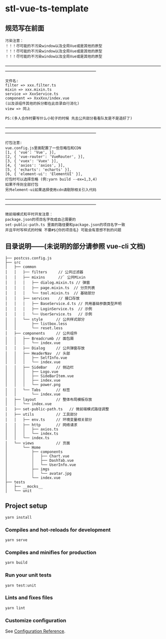 # stl-vue-ts-template

## 规范写在前面
```
污染注意：
！！！尽可能的不污染window以及全局Vue或是其他的原型
！！！尽可能的不污染window以及全局Vue或是其他的原型
！！！尽可能的不污染window以及全局Vue或是其他的原型
```
—————————————————————————————————————————————————————————
```
文件名:
filter => xxx.filter.ts
mixin => xxx.mixin.ts
service => XxxService.ts
component => XxxXxx/index.vue
(以及该组件其他的拆分都在此目录自行消化)
view => 同上

PS:(多人合作时要写什么小轮子的时候 先去公共部分看看队友是不是造好了)
```
—————————————————————————————————————————————————————————
```
打包注意:
vue.config.js里面配置了一些忽略包和CDN
[1, { 'vue': 'Vue', }],
[2, { 'vue-router': 'VueRouter', }],
[3, { 'vuex': 'Vuex' }],
[4, { 'axios': 'axios', }],
[5, { 'echarts': 'echarts' }],
[6, { 'element-ui': 'ElementUI' }],
打包时可以选择忽略 (例:yarn build --ex=1,3,4)
如果不传则全部打包
另外element-ui如果选择使用cdn请剔除相关引入代码
```
—————————————————————————————————————————————————————————

```
微前端模式和平时开发注意：
package.json的项目名字改成自己需要的
set-public-path.ts 里面的路径要和package.json的项目名字一致
并且平时写样式的时候 不要#${你的项目名} 可能会有意想不到的问题
```

## 目录说明——(未说明的部分请参照 vue-cli 文档)

```
├── postcss.config.js
├── src
│   ├── common
│   │   ├── filters     // 公共过滤器
│   │   ├── mixins      //` 公共Mixin
│   │   │   ├── dialog.mixin.ts // 弹窗
│   │   │   ├── page.mixin.ts  // 分页列表
│   │   │   └── tool.mixin.ts  // 基础部分
│   │   ├── services    // 接口存放
│   │   │   ├── BaseService.d.ts // 共用基础参数类型声明
│   │   │   ├── LoginService.ts  // 示例
│   │   │   └── UserService.ts   // 示例
│   │   └── style      // 公共样式部分
│   │       ├── listbox.less
│   │       └── reset.less
│   ├── components     // 公共组件
│   │   ├── Breadcrumb // 面包屑
│   │   │   └── index.vue
│   │   ├── Dialog     // 公共弹窗存放
│   │   ├── HeaderNav  // 头部
│   │   │   ├── SelfInfo.vue
│   │   │   └── index.vue
│   │   ├── SideBar    // 侧边栏
│   │   │   ├── Logo.vue
│   │   │   ├── SideBarItem.vue
│   │   │   ├── index.vue
│   │   │   └── power.png
│   │   └── Tabs       // 标签
│   │       └── index.vue
│   ├── layout         // 整体布局模板存放
│   │   └── index.vue
│   ├── set-public-path.ts   // 微前端模式路径调整
│   ├── utils          // 工具部分
│   │   ├── env.ts     // 环境变量相关部分
│   │   ├── http       // 网络请求
│   │   │   ├── axios.ts
│   │   │   └── index.ts
│   │   └── index.ts
│   └── views          // 页面
│       └── Home
│           ├── components
│           │   ├── Chart.vue
│           │   ├── DashTab.vue
│           │   └── UserInfo.vue
│           ├── imgs
│           │   └── avatar.jpg
│           └── index.vue
├── tests
│   ├── __mocks__
│   └── unit
```

## Project setup

```
yarn install
```

### Compiles and hot-reloads for development

```
yarn serve
```

### Compiles and minifies for production

```
yarn build
```

### Run your unit tests

```
yarn test:unit
```

### Lints and fixes files

```
yarn lint
```

### Customize configuration

See [Configuration Reference](https://cli.vuejs.org/config/).
